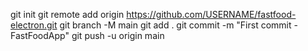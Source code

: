 git init
git remote add origin https://github.com/USERNAME/fastfood-electron.git
git branch -M main
git add .
git commit -m "First commit - FastFoodApp"
git push -u origin main
